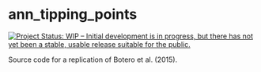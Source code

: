 # ann_tipping_points
<!-- badges: start -->
  [![Project Status: WIP – Initial development is in progress, but there has not yet been a stable, usable release suitable for the public.](https://www.repostatus.org/badges/latest/wip.svg)](https://www.repostatus.org/#wip)
<!-- badges: end -->

Source code for a replication of Botero et al. (2015).
